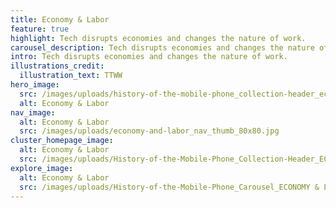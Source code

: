 ```yaml
---
title: Economy & Labor
feature: true
highlight: Tech disrupts economies and changes the nature of work.
carousel_description: Tech disrupts economies and changes the nature of work.
intro: Tech disrupts economies and changes the nature of work.
illustrations_credit:
  illustration_text: TTWW
hero_image:
  src: /images/uploads/history-of-the-mobile-phone_collection-header_economy-labor-600.png
  alt: Economy & Labor
nav_image:
  alt: Economy & Labor
  src: /images/uploads/economy-and-labor_nav_thumb_80x80.jpg
cluster_homepage_image:
  alt: Economy & Labor
  src: /images/uploads/History-of-the-Mobile-Phone_Collection-Header_ECONOMY-&-LABOR.png
explore_image:
  alt: Economy & Labor
  src: /images/uploads/History-of-the-Mobile-Phone_Carousel_ECONOMY & LABOR.jpg
---
```

